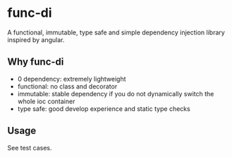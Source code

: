 # func-di

A functional, immutable, type safe and simple dependency injection library inspired by angular.

## Why func-di

- 0 dependency: extremely lightweight
- functional: no class and decorator
- immutable: stable dependency if you do not dynamically switch the whole ioc container
- type safe: good develop experience and static type checks

## Usage

See test cases.
